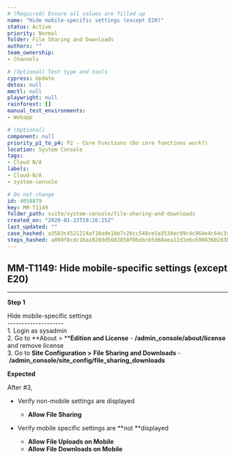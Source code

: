 ```yaml
---
# (Required) Ensure all values are filled up
name: "Hide mobile-specific settings (except E20)"
status: Active
priority: Normal
folder: File Sharing and Downloads
authors: ""
team_ownership: 
- Channels

# (Optional) Test type and tools
cypress: Update
detox: null
mmctl: null
playwright: null
rainforest: []
manual_test_environments: 
- Webapp

# (Optional)
component: null
priority_p1_to_p4: P2 - Core Functions (Do core functions work?)
location: System Console
tags: 
- Cloud N/A
labels: 
- Cloud-N/A
- system-console

# Do not change
id: 4058879
key: MM-T1149
folder_path: suite/system-console/file-sharing-and-downloads
created_on: "2020-01-22T19:26:25Z"
last_updated: ""
case_hashed: a3583c4521214af10ade1bb7c26cc548ce5a3534ec99c4c964e4c64c3a31a66948b321b50f55f5b32c3e78ab4eeb5fe2
steps_hashed: a090f8cdc16aa9289d5602858f0bebcb5d68aea12d1e6c69083602d3b42fe8ab1725370b0a2dd189209b520eff979083
---
```


## MM-T1149: Hide mobile-specific settings (except E20)

---

**Step 1**

Hide mobile-specific settings\
\--------------------\
1\. Login as sysadmin\
2\. Go to \*\*About > \*\***Edition and License** - **/admin\_console/about/license** and remove license\
3\. Go to **Site Configuration >** **File Sharing and Downloads** - **/admin\_console/site\_config/file\_sharing\_downloads**

**Expected**

After #3,

- Verify non-mobile settings are displayed

  - **Allow File Sharing**

- Verify mobile specific settings are \*\*not \*\*displayed

  - **Allow File Uploads on Mobile**
  - **Allow File Downloads on Mobile**
